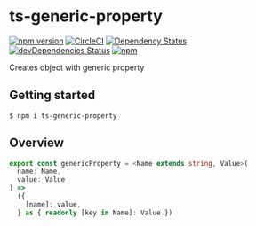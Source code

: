 # ts-generic-property

[![npm version](https://badge.fury.io/js/ts-generic-property.svg?t=1495378566925)](https://badge.fury.io/js/ts-generic-property)
[![CircleCI](https://circleci.com/gh/iyegoroff/ts-generic-property.svg?style=svg)](https://circleci.com/gh/iyegoroff/ts-generic-property)
[![Dependency Status](https://david-dm.org/iyegoroff/ts-generic-property.svg?t=1495378566925)](https://david-dm.org/iyegoroff/ts-generic-property)
[![devDependencies Status](https://david-dm.org/iyegoroff/ts-generic-property/dev-status.svg)](https://david-dm.org/iyegoroff/ts-generic-property?type=dev)
[![npm](https://img.shields.io/npm/l/ts-generic-property.svg?t=1495378566925)](https://www.npmjs.com/package/ts-generic-property)

Creates object with generic property

## Getting started

`$ npm i ts-generic-property`

## Overview

```typescript
export const genericProperty = <Name extends string, Value>(
  name: Name,
  value: Value
) =>
  ({
    [name]: value,
  } as { readonly [key in Name]: Value })
```
